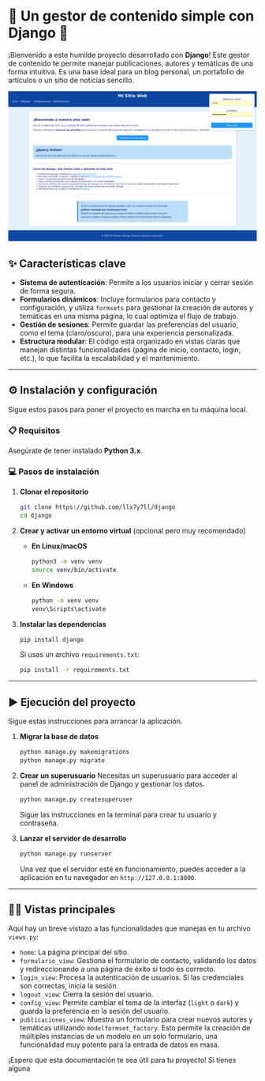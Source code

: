 # 📝 Un gestor de contenido simple con Django 🚀

¡Bienvenido a este humilde proyecto desarrollado con **Django**! 
Este gestor de contenido te permite manejar publicaciones, autores y temáticas de una forma intuitiva. Es una base ideal para un blog personal, un portafolio de artículos o un sitio de noticias sencillo.

![Logotipo del proyecto](proyecto1/static/img/captura.png)

## ✨ Características clave

- **Sistema de autenticación**: Permite a los usuarios iniciar y cerrar sesión de forma segura.
- **Formularios dinámicos**: Incluye formularios para contacto y configuración, y utiliza `formsets` para gestionar la creación de autores y temáticas en una misma página, lo cual optimiza el flujo de trabajo.
- **Gestión de sesiones**: Permite guardar las preferencias del usuario, como el tema (claro/oscuro), para una experiencia personalizada.
- **Estructura modular**: El código está organizado en vistas claras que manejan distintas funcionalidades (página de inicio, contacto, login, etc.), lo que facilita la escalabilidad y el mantenimiento.

---

## ⚙️ Instalación y configuración

Sigue estos pasos para poner el proyecto en marcha en tu máquina local.

### 📋 Requisitos

Asegúrate de tener instalado **Python 3.x**.

### 💻 Pasos de instalación

1.  **Clonar el repositorio**
    ```bash
    git clone https://github.com/llx7y7ll/django
    cd django
    ```
2.  **Crear y activar un entorno virtual** (opcional pero muy recomendado)
    
    * **En Linux/macOS**
        ```bash
        python3 -m venv venv
        source venv/bin/activate
        ```
    * **En Windows**
        ```bash
        python -m venv venv
        venv\Scripts\activate
        ```
3.  **Instalar las dependencias**
    ```bash
    pip install django
    ```
    Si usas un archivo `requirements.txt`:
    ```bash
    pip install -r requirements.txt
    ```

---

## ▶️ Ejecución del proyecto

Sigue estas instrucciones para arrancar la aplicación.

1.  **Migrar la base de datos**
    ```bash
    python manage.py makemigrations
    python manage.py migrate
    ```
2.  **Crear un superusuario**
    Necesitas un superusuario para acceder al panel de administración de Django y gestionar los datos.
    ```bash
    python manage.py createsuperuser
    ```
    Sigue las instrucciones en la terminal para crear tu usuario y contraseña.
    
3.  **Lanzar el servidor de desarrollo**
    ```bash
    python manage.py runserver
    ```
    Una vez que el servidor esté en funcionamiento, puedes acceder a la aplicación en tu navegador en `http://127.0.0.1:8000`.

---

## 🧑‍💻 Vistas principales

Aquí hay un breve vistazo a las funcionalidades que manejas en tu archivo `views.py`:

- `home`: La página principal del sitio.
- `formulario_view`: Gestiona el formulario de contacto, validando los datos y redireccionando a una página de éxito si todo es correcto.
- `login_view`: Procesa la autenticación de usuarios. Si las credenciales son correctas, inicia la sesión.
- `logout_view`: Cierra la sesión del usuario.
- `config_view`: Permite cambiar el tema de la interfaz (`light` o `dark`) y guarda la preferencia en la sesión del usuario.
- `publicaciones_view`: Muestra un formulario para crear nuevos autores y temáticas utilizando `modelformset_factory`. Esto permite la creación de múltiples instancias de un modelo en un solo formulario, una funcionalidad muy potente para la entrada de datos en masa.

¡Espero que esta documentación te sea útil para tu proyecto! Si tienes alguna
